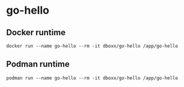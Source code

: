 # go-hello

## Docker runtime
```
docker run --name go-hello --rm -it dboxx/go-hello /app/go-hello

```

## Podman runtime
```
podman run --name go-hello --rm -it dboxx/go-hello /app/go-hello
```

